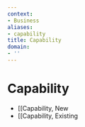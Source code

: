 ```yaml
---
context:
- Business
aliases:
- capability
title: Capability
domain:
- ''
---
```


# Capability

- [[Capability, New
- [[Capability, Existing
